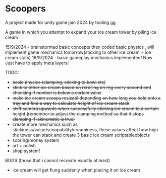 # Scoopers
 A project made for unity game jam 2024 by tooling gg
 
 A game in which you attempt to expand your ice cream tower by piling ice cream

15/9/2024 - brainstormed basic concepts then coded basic physics , will implement game mechanics tomorrow(sticking to other ice cream + ice cream stats)
16/9/2024 - basic gameplay mechanics implemented! Now Just have to apply meta layers!

TODO:
- ~~basic physics (clamping, sticking to bowl etc)~~
- ~~stick to other ice cream based on rerolling an rng every second and checking if number is below a certain value~~
- ~~make ice cream scoops resizabl depending on how long you hold onto a tray and find a way to calculate height of ice cream stack~~
- ~~shift camera upwards when successfully sticking ice cream to a certain height (remember to adjust the clamping method so that it stops clamping if iskinematic is true)~~
- create more mechanics such as stickiness/value/scoopability/creaminess, these values affect how high the tower can stack and create 3 basic ice cream scriptableobjects 
- scoring/money system
- art + polish
- shop system!

BUGS (those that i cannot recreate exactly at least)
- ice cream will get flung suddenly when placing it on ice cream
